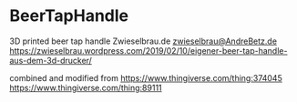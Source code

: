 # BeerTapHandle
3D printed beer tap handle
Zwieselbrau.de
zwieselbrau@AndreBetz.de
https://zwieselbrau.wordpress.com/2019/02/10/eigener-beer-tap-handle-aus-dem-3d-drucker/

combined and modified from
https://www.thingiverse.com/thing:374045
https://www.thingiverse.com/thing:89111
